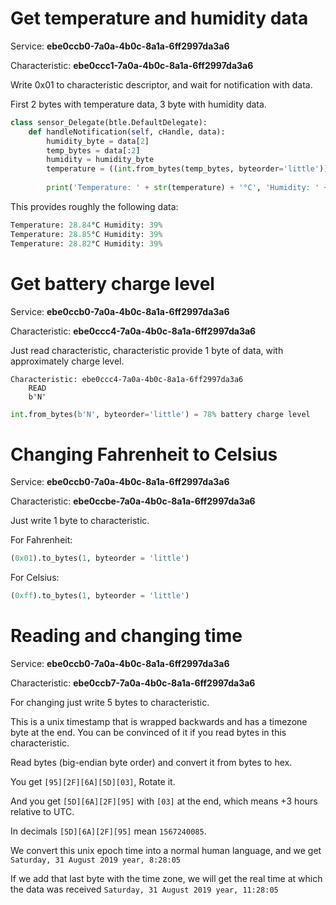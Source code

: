 # Get temperature and humidity data
Service: **ebe0ccb0-7a0a-4b0c-8a1a-6ff2997da3a6**

Characteristic: **ebe0ccc1-7a0a-4b0c-8a1a-6ff2997da3a6**

Write 0x01 to characteristic descriptor, and wait for notification with data.

First 2 bytes with temperature data, 3 byte with humidity data.
```python
class sensor_Delegate(btle.DefaultDelegate):
    def handleNotification(self, cHandle, data):
        humidity_byte = data[2]
        temp_bytes = data[:2]
        humidity = humidity_byte
        temperature = ((int.from_bytes(temp_bytes, byteorder='little')) / 100)
        
        print('Temperature: ' + str(temperature) + '°C', 'Humidity: ' + str(humidity) + '%')
```

This provides roughly the following data:
```python
Temperature: 28.84°C Humidity: 39%
Temperature: 28.85°C Humidity: 39%
Temperature: 28.82°C Humidity: 39%
```
# Get battery charge level
Service: **ebe0ccb0-7a0a-4b0c-8a1a-6ff2997da3a6**

Characteristic: **ebe0ccc4-7a0a-4b0c-8a1a-6ff2997da3a6**

Just read characteristic, characteristic provide 1 byte of data, with approximately charge level.

    Characteristic: ebe0ccc4-7a0a-4b0c-8a1a-6ff2997da3a6
        READ
        b'N'

```python
int.from_bytes(b'N', byteorder='little') = 78% battery charge level
```
# Changing Fahrenheit to Celsius
Service: **ebe0ccb0-7a0a-4b0c-8a1a-6ff2997da3a6**

Characteristic: **ebe0ccbe-7a0a-4b0c-8a1a-6ff2997da3a6**

Just write 1 byte to characteristic.

For Fahrenheit:
```python
(0x01).to_bytes(1, byteorder = 'little')
```
For Celsius:
```python
(0xff).to_bytes(1, byteorder = 'little')
```
# Reading and changing time
Service: **ebe0ccb0-7a0a-4b0c-8a1a-6ff2997da3a6**

Characteristic: **ebe0ccb7-7a0a-4b0c-8a1a-6ff2997da3a6**

For changing just write 5 bytes to characteristic.

This is a unix timestamp that is wrapped backwards and has a timezone byte at the end.
You can be convinced of it if you read bytes in this characteristic.

Read bytes (big-endian byte order) and convert it from bytes to hex.

You get `[95][2F][6A][5D][03]`, Rotate it.

And you get `[5D][6A][2F][95]` with `[03]` at the end, which means +3 hours relative to UTC.

In decimals `[5D][6A][2F][95]` mean `1567240085`.

We convert this unix epoch time into a normal human language, and we get `Saturday, 31 August 2019 year, 8:28:05`

If we add that last byte with the time zone, we will get the real time at which the data was received `Saturday, 31 August 2019 year, 11:28:05`
